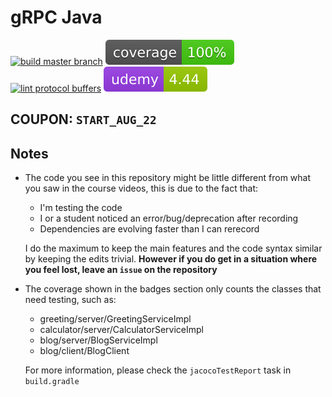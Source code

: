 # gRPC Java

[![build master branch](https://github.com/Clement-Jean/grpc-java-course/actions/workflows/gradle.yml/badge.svg)](https://github.com/Clement-Jean/grpc-java-course/actions/workflows/gradle.yml) ![Coverage](.github/badges/jacoco.svg) [![lint protocol buffers](https://github.com/Clement-Jean/grpc-java-course/actions/workflows/lint.yml/badge.svg)](https://github.com/Clement-Jean/grpc-java-course/actions/workflows/lint.yml) ![Udemy](.github/badges/udemy.svg)

## COUPON: `START_AUG_22`

## Notes

- The code you see in this repository might be little different from what you saw in the course videos, this is due to the fact that:
  - I'm testing the code
  - I or a student noticed an error/bug/deprecation after recording
  - Dependencies are evolving faster than I can rerecord

  I do the maximum to keep the main features and the code syntax similar by keeping the edits trivial. **However if you
  do get in a situation where you feel lost, leave an `issue` on the repository**
- The coverage shown in the badges section only counts the classes that need testing, such as:
  - greeting/server/GreetingServiceImpl
  - calculator/server/CalculatorServiceImpl
  - blog/server/BlogServiceImpl
  - blog/client/BlogClient
  
  For more information, please check the `jacocoTestReport` task in `build.gradle`
